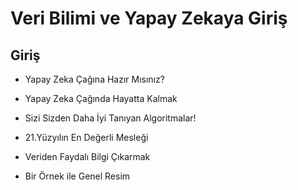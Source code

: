 # Veri Bilimi ve Yapay Zekaya Giriş
## Giriş 
- Yapay Zeka Çağına Hazır Mısınız?

- Yapay Zeka Çağında Hayatta Kalmak

- Sizi Sizden Daha İyi Tanıyan Algoritmalar!

- 21.Yüzyılın En Değerli Mesleği

- Veriden Faydalı Bilgi Çıkarmak

- Bir Örnek ile Genel Resim